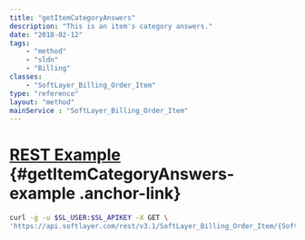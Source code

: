 ```yaml
---
title: "getItemCategoryAnswers"
description: "This is an item's category answers."
date: "2018-02-12"
tags:
    - "method"
    - "sldn"
    - "Billing"
classes:
    - "SoftLayer_Billing_Order_Item"
type: "reference"
layout: "method"
mainService : "SoftLayer_Billing_Order_Item"
---
```


# [REST Example](#getItemCategoryAnswers-example) <a href="/article/rest/"><i class="fas fa-question"></i></a> {#getItemCategoryAnswers-example .anchor-link} 
```bash
curl -g -u $SL_USER:$SL_APIKEY -X GET \
'https://api.softlayer.com/rest/v3.1/SoftLayer_Billing_Order_Item/{SoftLayer_Billing_Order_ItemID}/getItemCategoryAnswers'
```
